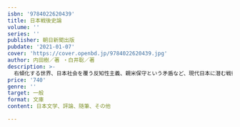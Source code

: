 ```yaml
---
isbn: '9784022620439'
title: 日本戦後史論
volume: ''
series: ''
publisher: 朝日新聞出版
pubdate: '2021-01-07'
cover: 'https://cover.openbd.jp/9784022620439.jpg'
author: 内田樹／著 ・白井聡／著
description: >-
  右傾化する世界、日本社会を覆う反知性主義、親米保守という矛盾など、現代日本に潜む戦後史の問題の本質とは。『街場の戦争論の内田樹氏と、『永続敗戦論』で注目を集めた白井聡氏が、縦横無尽に語り尽くす。文庫化にあたり、安倍政権の終わりとアメリカ大統領選、東京オリンピック、日本の少子高齢化などを中心とした新たな対談を追加！
price: '740'
genre: ''
target: 一般
format: 文庫
content: 日本文学、評論、随筆、その他

---
```

